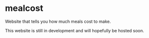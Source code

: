 # mealcost
Website that tells you how much meals cost to make.

This website is still in development and will hopefully be hosted soon.
